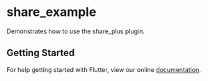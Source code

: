 # share_example

Demonstrates how to use the share_plus plugin.

## Getting Started

For help getting started with Flutter, view our online
[documentation](http://flutter.io/).
